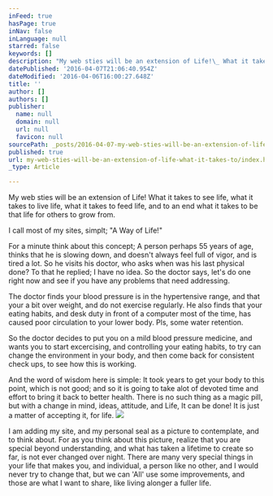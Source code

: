 ```yaml
---
inFeed: true
hasPage: true
inNav: false
inLanguage: null
starred: false
keywords: []
description: "My web sties will be an extension of Life!\_ What it takes to see life, what it takes to live life, what it takes to feed life, and to an end what it takes to be that life for others to grow from."
datePublished: '2016-04-07T21:06:40.954Z'
dateModified: '2016-04-06T16:00:27.648Z'
title: ''
author: []
authors: []
publisher:
  name: null
  domain: null
  url: null
  favicon: null
sourcePath: _posts/2016-04-07-my-web-sties-will-be-an-extension-of-life-what-it-takes-to.md
published: true
url: my-web-sties-will-be-an-extension-of-life-what-it-takes-to/index.html
_type: Article

---
```

My web sties will be an extension of Life!  What it takes to see life, what it takes to live life, what it takes to feed life, and to an end what it takes to be that life for others to grow from.

I call most of my sites, simplt; "A Way of Life!"

For a minute think about this concept; A person perhaps 55 years of age, thinks that he is slowing down, and doesn't always feel full of vigor, and is tired a lot. So he visits his doctor, who asks when was his last physical done?  To that he replied; I have no idea.  So the doctor says, let's do one right now and see if you have any problems that need addressing.

The doctor finds your blood pressure is in the hypertensive range, and that your a bit over weight, and do not exercise regularly. He also finds that your eating habits, and desk duty in front of a computer most of the time, has caused poor circulation to your lower body. Pls, some water retention.

So the doctor decides to put you on a mild blood pressure medicine, and wants you to start excercising, and controlling your eating habits, to try can change the environment in your body, and then come back for consistent check ups, to see how this is working.

And the word of wisdom here is simple: It took years to get your body to this point, which is not good; and so it is going to take alot of devoted time and effort to bring it back to better health.  There is no such thing as a magic pill, but with a change in mind, ideas, attitude, and Life, It can be done! It is just a matter of accepting it, for life.
![](https://the-grid-user-content.s3-us-west-2.amazonaws.com/22f46e86-a236-4fc7-aa77-e47f023f45c2.jpg)

I am adding my site, and my personal seal as a picture to contemplate, and to think about. For as you think about this picture, realize that you are special beyond understanding, and what has taken a lifetime to create so far, is not ever changed over night. There are many very special things in your life that makes you, and individual, a person like no other, and I would never try to change that, but we can 'All' use some improvements, and those are what I want to share, like living alonger a fuller life.